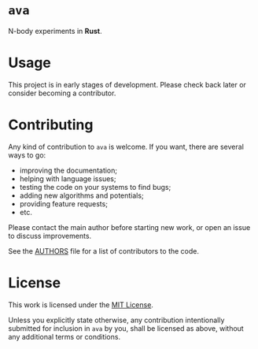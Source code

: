 # `ava`

N-body experiments in **Rust**.

# Usage

This project is in early stages of development.
Please check back later or consider becoming a contributor.

# Contributing

Any kind of contribution to `ava` is welcome. If you want, there are several ways to go:
- improving the documentation;
- helping with language issues;
- testing the code on your systems to find bugs;
- adding new algorithms and potentials;
- providing feature requests;
- etc.

Please contact the main author before starting new work, or open an issue to discuss improvements.

See the [AUTHORS](AUTHORS) file for a list of contributors to the code.

# License

This work is licensed under the [MIT License](LICENSE).

Unless you explicitly state otherwise, any contribution intentionally submitted for inclusion
in `ava` by you, shall be licensed as above, without any additional terms or conditions.
